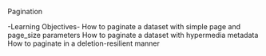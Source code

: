 Pagination

-Learning Objectives-
How to paginate a dataset with simple page and page_size parameters
How to paginate a dataset with hypermedia metadata
How to paginate in a deletion-resilient manner